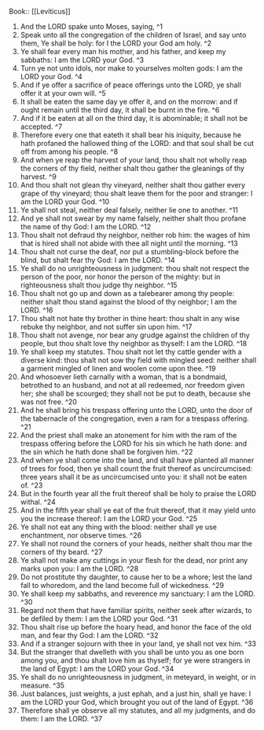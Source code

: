  Book:: [[Leviticus]]
 1. And the LORD spake unto Moses, saying, ^1
 2. Speak unto all the congregation of the children of Israel, and say unto them, Ye shall be holy: for I the LORD your God am holy. ^2
 3. Ye shall fear every man his mother, and his father, and keep my sabbaths: I am the LORD your God. ^3
 4. Turn ye not unto idols, nor make to yourselves molten gods: I am the LORD your God. ^4
 5. And if ye offer a sacrifice of peace offerings unto the LORD, ye shall offer it at your own will. ^5
 6. It shall be eaten the same day ye offer it, and on the morrow: and if ought remain until the third day, it shall be burnt in the fire. ^6
 7. And if it be eaten at all on the third day, it is abominable; it shall not be accepted. ^7
 8. Therefore every one that eateth it shall bear his iniquity, because he hath profaned the hallowed thing of the LORD: and that soul shall be cut off from among his people. ^8
 9. And when ye reap the harvest of your land, thou shalt not wholly reap the corners of thy field, neither shalt thou gather the gleanings of thy harvest. ^9
 10. And thou shalt not glean thy vineyard, neither shalt thou gather every grape of thy vineyard; thou shalt leave them for the poor and stranger: I am the LORD your God. ^10
 11. Ye shall not steal, neither deal falsely, neither lie one to another. ^11
 12. And ye shall not swear by my name falsely, neither shalt thou profane the name of thy God: I am the LORD. ^12
 13. Thou shalt not defraud thy neighbor, neither rob him: the wages of him that is hired shall not abide with thee all night until the morning. ^13
 14. Thou shalt not curse the deaf, nor put a stumbling-block before the blind, but shalt fear thy God: I am the LORD. ^14
 15. Ye shall do no unrighteousness in judgment: thou shalt not respect the person of the poor, nor honor the person of the mighty: but in righteousness shalt thou judge thy neighbor. ^15
 16. Thou shalt not go up and down as a talebearer among thy people: neither shalt thou stand against the blood of thy neighbor; I am the LORD. ^16
 17. Thou shalt not hate thy brother in thine heart: thou shalt in any wise rebuke thy neighbor, and not suffer sin upon him. ^17
 18. Thou shalt not avenge, nor bear any grudge against the children of thy people, but thou shalt love thy neighbor as thyself: I am the LORD. ^18
 19. Ye shall keep my statutes. Thou shalt not let thy cattle gender with a diverse kind: thou shalt not sow thy field with mingled seed: neither shall a garment mingled of linen and woolen come upon thee. ^19
 20. And whosoever lieth carnally with a woman, that is a bondmaid, betrothed to an husband, and not at all redeemed, nor freedom given her; she shall be scourged; they shall not be put to death, because she was not free. ^20
 21. And he shall bring his trespass offering unto the LORD, unto the door of the tabernacle of the congregation, even a ram for a trespass offering. ^21
 22. And the priest shall make an atonement for him with the ram of the trespass offering before the LORD for his sin which he hath done: and the sin which he hath done shall be forgiven him. ^22
 23. And when ye shall come into the land, and shall have planted all manner of trees for food, then ye shall count the fruit thereof as uncircumcised: three years shall it be as uncircumcised unto you: it shall not be eaten of. ^23
 24. But in the fourth year all the fruit thereof shall be holy to praise the LORD withal. ^24
 25. And in the fifth year shall ye eat of the fruit thereof, that it may yield unto you the increase thereof: I am the LORD your God. ^25
 26. Ye shall not eat any thing with the blood: neither shall ye use enchantment, nor observe times. ^26
 27. Ye shall not round the corners of your heads, neither shalt thou mar the corners of thy beard. ^27
 28. Ye shall not make any cuttings in your flesh for the dead, nor print any marks upon you: I am the LORD. ^28
 29. Do not prostitute thy daughter, to cause her to be a whore; lest the land fall to whoredom, and the land become full of wickedness. ^29
 30. Ye shall keep my sabbaths, and reverence my sanctuary: I am the LORD. ^30
 31. Regard not them that have familiar spirits, neither seek after wizards, to be defiled by them: I am the LORD your God. ^31
 32. Thou shalt rise up before the hoary head, and honor the face of the old man, and fear thy God: I am the LORD. ^32
 33. And if a stranger sojourn with thee in your land, ye shall not vex him. ^33
 34. But the stranger that dwelleth with you shall be unto you as one born among you, and thou shalt love him as thyself; for ye were strangers in the land of Egypt: I am the LORD your God. ^34
 35. Ye shall do no unrighteousness in judgment, in meteyard, in weight, or in measure. ^35
 36. Just balances, just weights, a just ephah, and a just hin, shall ye have: I am the LORD your God, which brought you out of the land of Egypt. ^36
 37. Therefore shall ye observe all my statutes, and all my judgments, and do them: I am the LORD. ^37
